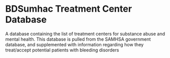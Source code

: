 # BDSumhac Treatment Center Database
A database containing the list of treatment centers for substance abuse and mental health. This database is pulled from the SAMHSA government database, and supplemented with information regarding how they treat/accept potential patients with bleeding disorders
